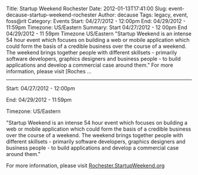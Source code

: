 Title: Startup Weekend Rochester
Date: 2012-01-13T17:41:00
Slug: event-decause-startup-weekend-rochester
Author: decause
Tags: legacy, event, foss@rit
Category: Events
Start: 04/27/2012 - 12:00pm
End: 04/29/2012 - 11:59pm
Timezone: US/Eastern
Summary: Start  04/27/2012 - 12 00pm  End  04/29/2012 - 11 59pm  Timezone  US/Eastern  "Startup Weekend is an intense 54 hour event which focuses on building a web or mobile application which could form the basis of a credible business over the course of a weekend. The weekend brings together people with different skillsets - primarily software developers, graphics designers and business people - to build applications and develop a commercial case around them."  For more information, please visit [Roches ... 

---
Start: 04/27/2012 - 12:00pm

End: 04/29/2012 - 11:59pm

Timezone: US/Eastern

"Startup Weekend is an intense 54 hour event which focuses on building a web
or mobile application which could form the basis of a credible business over
the course of a weekend. The weekend brings together people with different
skillsets - primarily software developers, graphics designers and business
people - to build applications and develop a commercial case around them."

For more information, please visit
[Rochester.StartupWeekend.org](http://rochester.startupweekend.org/)

